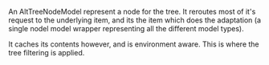 An AltTreeNodeModel represent a node for the tree. It reroutes most of it's request to the underlying item, and its the item which does the adaptation (a single nodel model wrapper representing all the different model types).

It caches its contents however, and is environment aware. This is where the tree filtering is applied.
